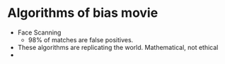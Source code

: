 # Algorithms of bias movie

* Face Scanning
	* 98% of matches are false positives. 
* These algorithms are replicating the world. Mathematical, not ethical
* 